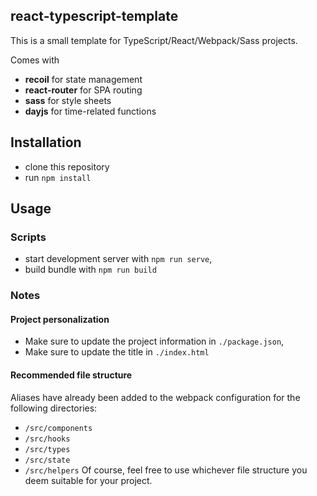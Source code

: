 ## react-typescript-template 
This is a small template for TypeScript/React/Webpack/Sass projects.

Comes with
- __recoil__ for state management
- __react-router__ for SPA routing
- __sass__ for style sheets
- __dayjs__ for time-related functions

## Installation
- clone this repository
- run `npm install`

## Usage
### Scripts
- start development server with `npm run serve`,
- build bundle with `npm run build`
### Notes
#### Project personalization
- Make sure to update the project information in `./package.json`,
- Make sure to update the title in `./index.html`
#### Recommended file structure
Aliases have already been added to the webpack configuration for the following directories:
- `/src/components`
- `/src/hooks`
- `/src/types`
- `/src/state`
- `/src/helpers`
Of course, feel free to use whichever file structure you deem suitable for your project.